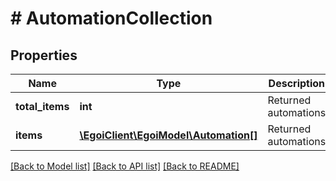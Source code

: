 # # AutomationCollection

## Properties

Name | Type | Description | Notes
------------ | ------------- | ------------- | -------------
**total_items** | **int** | Returned automations | [optional] 
**items** | [**\EgoiClient\EgoiModel\Automation[]**](Automation.md) | Returned automations | [optional] 

[[Back to Model list]](../../README.md#documentation-for-models) [[Back to API list]](../../README.md#documentation-for-api-endpoints) [[Back to README]](../../README.md)


